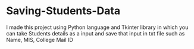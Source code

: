 # Saving-Students-Data
I made this project using Python language and Tkinter library in which you can take Students details as a input and save that input in txt file such as Name, MIS, College Mail ID
